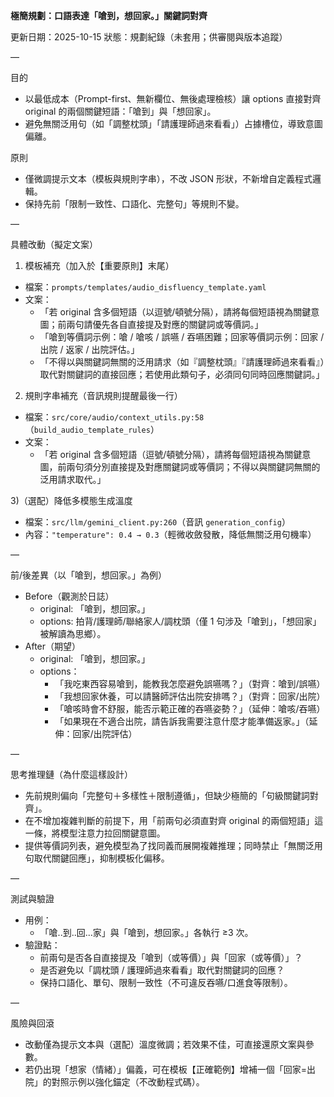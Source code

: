 **極簡規劃：口語表達「嗆到，想回家。」關鍵詞對齊**

更新日期：2025-10-15
狀態：規劃紀錄（未套用；供審閱與版本追蹤）

—

目的
- 以最低成本（Prompt-first、無新欄位、無後處理檢核）讓 options 直接對齊 original 的兩個關鍵短語：「嗆到」與「想回家」。
- 避免無關泛用句（如「調整枕頭」「請護理師過來看看」）占據槽位，導致意圖偏離。

原則
- 僅微調提示文本（模板與規則字串），不改 JSON 形狀，不新增自定義程式邏輯。
- 保持先前「限制一致性、口語化、完整句」等規則不變。

—

具體改動（擬定文案）
1) 模板補充（加入於【重要原則】末尾）
- 檔案：`prompts/templates/audio_disfluency_template.yaml`
- 文案：
  - 「若 original 含多個短語（以逗號/頓號分隔），請將每個短語視為關鍵意圖；前兩句請優先各自直接提及對應的關鍵詞或等價詞。」
  - 「嗆到等價詞示例：嗆 / 嗆咳 / 誤嚥 / 吞嚥困難；回家等價詞示例：回家 / 出院 / 返家 / 出院評估。」
  - 「不得以與關鍵詞無關的泛用請求（如『調整枕頭』『請護理師過來看看』）取代對關鍵詞的直接回應；若使用此類句子，必須同句同時回應關鍵詞。」

2) 規則字串補充（音訊規則提醒最後一行）
- 檔案：`src/core/audio/context_utils.py:58`（`build_audio_template_rules`）
- 文案：
  - 「若 original 含多個短語（逗號/頓號分隔），請將每個短語視為關鍵意圖，前兩句須分別直接提及對應關鍵詞或等價詞；不得以與關鍵詞無關的泛用請求取代。」

3)（選配）降低多模態生成溫度
- 檔案：`src/llm/gemini_client.py:260`（音訊 `generation_config`）
- 內容：`"temperature": 0.4 → 0.3`（輕微收斂發散，降低無關泛用句機率）

—

前/後差異（以「嗆到，想回家。」為例）
- Before（觀測於日誌）
  - original: 「嗆到，想回家。」
  - options: 拍背/護理師/聯絡家人/調枕頭（僅 1 句涉及「嗆到」，「想回家」被解讀為思鄉）。
- After（期望）
  - original: 「嗆到，想回家。」
  - options：
    - 「我吃東西容易嗆到，能教我怎麼避免誤嚥嗎？」（對齊：嗆到/誤嚥）
    - 「我想回家休養，可以請醫師評估出院安排嗎？」（對齊：回家/出院）
    - 「嗆咳時會不舒服，能否示範正確的吞嚥姿勢？」（延伸：嗆咳/吞嚥）
    - 「如果現在不適合出院，請告訴我需要注意什麼才能準備返家。」（延伸：回家/出院評估）

—

思考推理鏈（為什麼這樣設計）
- 先前規則偏向「完整句＋多樣性＋限制遵循」，但缺少極簡的「句級關鍵詞對齊」。
- 在不增加複雜判斷的前提下，用「前兩句必須直對齊 original 的兩個短語」這一條，將模型注意力拉回關鍵意圖。
- 提供等價詞列表，避免模型為了找同義而展開複雜推理；同時禁止「無關泛用句取代關鍵回應」，抑制模板化偏移。

—

測試與驗證
- 用例：
  - 「嗆..到..回...家」與「嗆到，想回家。」各執行 ≥3 次。
- 驗證點：
  - 前兩句是否各自直接提及「嗆到（或等價）」與「回家（或等價）」？
  - 是否避免以「調枕頭 / 護理師過來看看」取代對關鍵詞的回應？
  - 保持口語化、單句、限制一致性（不可違反吞嚥/口進食等限制）。

—

風險與回滾
- 改動僅為提示文本與（選配）溫度微調；若效果不佳，可直接還原文案與參數。
- 若仍出現「想家（情緒）」偏義，可在模板【正確範例】增補一個「回家=出院」的對照示例以強化錨定（不改動程式碼）。

